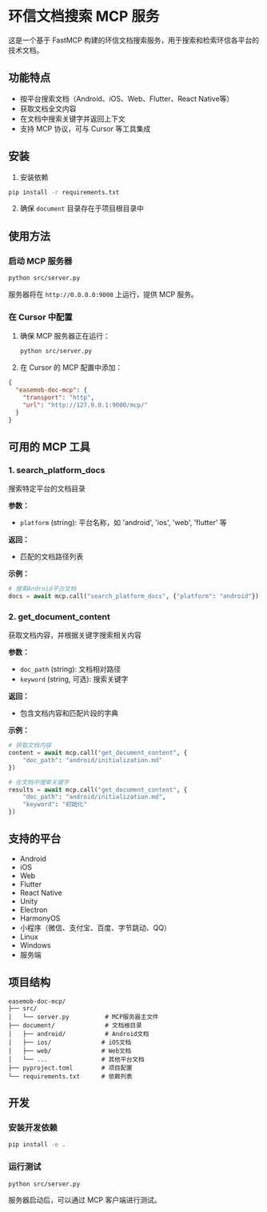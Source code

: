 # 环信文档搜索 MCP 服务

这是一个基于 FastMCP 构建的环信文档搜索服务，用于搜索和检索环信各平台的技术文档。

## 功能特点

- 按平台搜索文档（Android、iOS、Web、Flutter、React Native等）
- 获取文档全文内容
- 在文档中搜索关键字并返回上下文
- 支持 MCP 协议，可与 Cursor 等工具集成

## 安装

1. 安装依赖

```bash
pip install -r requirements.txt
```

2. 确保 `document` 目录存在于项目根目录中

## 使用方法

### 启动 MCP 服务器

```bash
python src/server.py
```

服务器将在 `http://0.0.0.0:9000` 上运行，提供 MCP 服务。

### 在 Cursor 中配置

1. 确保 MCP 服务器正在运行：
   ```bash
   python src/server.py
   ```

2. 在 Cursor 的 MCP 配置中添加：

```json
{
  "easemob-doc-mcp": {
    "transport": "http",
    "url": "http://127.0.0.1:9000/mcp/"
  }
}
```

## 可用的 MCP 工具

### 1. search_platform_docs

搜索特定平台的文档目录

**参数：**
- `platform` (string): 平台名称，如 'android', 'ios', 'web', 'flutter' 等

**返回：**
- 匹配的文档路径列表

**示例：**
```python
# 搜索Android平台文档
docs = await mcp.call("search_platform_docs", {"platform": "android"})
```

### 2. get_document_content

获取文档内容，并根据关键字搜索相关内容

**参数：**
- `doc_path` (string): 文档相对路径
- `keyword` (string, 可选): 搜索关键字

**返回：**
- 包含文档内容和匹配片段的字典

**示例：**
```python
# 获取文档内容
content = await mcp.call("get_document_content", {
    "doc_path": "android/initialization.md"
})

# 在文档中搜索关键字
results = await mcp.call("get_document_content", {
    "doc_path": "android/initialization.md", 
    "keyword": "初始化"
})
```

## 支持的平台

- Android
- iOS  
- Web
- Flutter
- React Native
- Unity
- Electron
- HarmonyOS
- 小程序（微信、支付宝、百度、字节跳动、QQ）
- Linux
- Windows
- 服务端

## 项目结构

```
easemob-doc-mcp/
├── src/
│   └── server.py          # MCP服务器主文件
├── document/              # 文档根目录
│   ├── android/           # Android文档
│   ├── ios/              # iOS文档
│   ├── web/              # Web文档
│   └── ...               # 其他平台文档
├── pyproject.toml        # 项目配置
└── requirements.txt      # 依赖列表
```

## 开发

### 安装开发依赖

```bash
pip install -e .
```

### 运行测试

```bash
python src/server.py
```

服务器启动后，可以通过 MCP 客户端进行测试。 